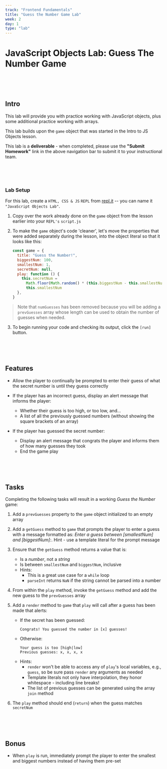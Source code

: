 ```yaml
---
track: "Frontend Fundamentals"
title: "Guess the Number Game Lab"
week: 2
day: 1
type: "lab"
---
```


# JavaScript Objects Lab: Guess The Number Game

<br>
<br>
<br>

## Intro

This lab will provide you with practice working with JavaScript objects, plus some additional practice working with arrays.

This lab builds upon the `game` object that was started in the Intro to JS Objects lesson.

This lab is a **deliverable** - when completed, please use the **"Submit Homework"** link in the above navigation bar to submit it to your instructional team.

<br>
<br>
<br>

### Lab Setup

For this lab, create a `HTML, CSS & JS` `REPL` from [repl.it](https://repl.it) -- you can name it `"JavaScript Objects Lab"`.

1. Copy over the work already done on the `game` object from the lesson earlier into your `REPL's` `script.js`

2. To make the `game` object's code 'cleaner', let's move the properties that were added separately during the lesson, into the object literal so that it looks like this:

   ```javascript
   const game = {
     title: "Guess the Number!",
     biggestNum: 100,
     smallestNum: 1,
     secretNum: null,
     play: function () {
       this.secretNum =
         Math.floor(Math.random() * (this.biggestNum - this.smallestNum + 1)) +
         this.smallestNum
     },
   }
   ```

> Note that `numGuesses` has been removed because you will be adding a `prevGuesses` array whose length can be used to obtain the number of guesses when needed.

3. To begin running your code and checking its output, click the `[run]` button.

<br>
<br>
<br>

## Features

- Allow the player to continually be prompted to enter their guess of what the secret number is until they guess correctly

- If the player has an incorrect guess, display an alert message that informs the player:

  - Whether their guess is too high, or too low, and...
  - A list of all the previously guessed numbers (without showing the square brackets of an array)

- If the player has guessed the secret number:
  - Display an alert message that congrats the player and informs them of how many guesses they took
  - End the game play

<br>
<br>
<br>

## Tasks

Completing the following tasks will result in a working _Guess the Number_ game:

1. Add a `prevGuesses` property to the `game` object initialized to an empty array

2. Add a `getGuess` method to `game` that prompts the player to enter a guess with a message formatted as: _Enter a guess between [smallestNum] and [biggestNum]:_. Hint - use a template literal for the prompt message

3. Ensure that the `getGuess` method returns a value that is:

   - Is a _number_, not a _string_
   - Is between `smallestNum` and `biggestNum`, inclusive
   - Hints:
     - This is a great use case for a `while` loop
     - `parseInt` returns `NaN` if the string cannot be parsed into a number

4. From within the `play` method, invoke the `getGuess` method and add the new guess to the `prevGuesses` array

5. Add a `render` method to `game` that `play` will call after a guess has been made that alerts:

   - If the secret has been guessed:<br>
     ```shell
     Congrats! You guessed the number in [x] guesses!
     ```
   - Otherwise:<br>
     ```shell
     Your guess is too [high|low]
     Previous guesses: x, x, x, x
     ```
   - Hints:
     - `render` won't be able to access any of `play`'s local variables, e.g., `guess`, so be sure pass `render` any arguments as needed
     - Template literals not only have interpolation, they honor whitespace - including line breaks!
     - The list of previous guesses can be generated using the array `join` method

6. The `play` method should end (`return`) when the guess matches `secretNum`

<br>
<br>
<br>

## Bonus

- When `play` is run, immediately prompt the player to enter the smallest and biggest numbers instead of having them pre-set
